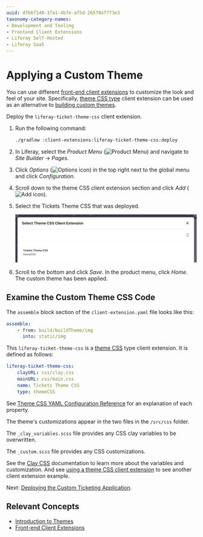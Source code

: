 ```yaml
---
uuid: dfb6f148-1fa1-4b7e-af5d-26570af773e3
taxonomy-category-names:
- Development and Tooling
- Frontend Client Extensions
- Liferay Self-Hosted
- Liferay SaaS
---
```

# Applying a Custom Theme

You can use different [front-end client extensions](../../customizing-liferays-look-and-feel.md) to customize the look and feel of your site. Specifically, [theme CSS type](../../customizing-liferays-look-and-feel.md#theme-css-client-extensions) client extension can be used as an alternative to [building custom themes](../../customizing-liferays-look-and-feel/themes.md).

Deploy the `liferay-ticket-theme-css` client extension.

1. Run the following command:

   ```bash
   ./gradlew :client-extensions:liferay-ticket-theme-css:deploy
   ```

1. In Liferay, select the _Product Menu_ (![Product Menu](../../../images/icon-product-menu.png)) and navigate to _Site Builder_ &rarr; _Pages_.

1. Click _Options_ (![Options icon](../../../images/icon-options.png)) in the top right next to the global menu and click _Configuration_.

1. Scroll down to the theme CSS client extension section and click _Add_ (![Add icon](../../../images/icon-plus.png)).

1. Select the Tickets Theme CSS that was deployed. 

   ![Select the ticket theme css client extension.](./applying-a-custom-theme/images/01.png)

1. Scroll to the bottom and click _Save_. In the product menu, click _Home_. The custom theme has been applied.

## Examine the Custom Theme CSS Code

The `assemble` block section of the `client-extension.yaml` file looks like this:

```yaml
assemble:
    - from: build/buildTheme/img
      into: static/img
```

This `liferay-ticket-theme-css` is a [theme CSS](../../customizing-liferays-look-and-feel.md#theme-css-client-extensions) type client extension. It is defined as follows:

```yaml
liferay-ticket-theme-css:
    clayURL: css/clay.css
    mainURL: css/main.css
    name: Tickets Theme CSS
    type: themeCSS
```

See [Theme CSS YAML Configuration Reference](../../customizing-liferays-look-and-feel/theme-css-yaml-configuration-reference.md) for an explanation of each property.

The theme's customizations appear in the two files in the `/src/css` folder.

The `_clay_variables.scss` file provides any CSS clay variables to be overwritten.

The `_custom.scss` file provides any CSS customizations.

See the [Clay CSS](https://clayui.com/docs/css/index.html) documentation to learn more about the variables and customization. And see [using a theme CSS client extension](../../customizing-liferays-look-and-feel/using-a-theme-css-client-extension.md) to see another client extension example.

Next: [Deploying the Custom Ticketing Application](./deploying-a-custom-application.md).

## Relevant Concepts

* [Introduction to Themes](../../customizing-liferays-look-and-feel/themes.md)
* [Front-end Client Extensions](../../customizing-liferays-look-and-feel.md)
